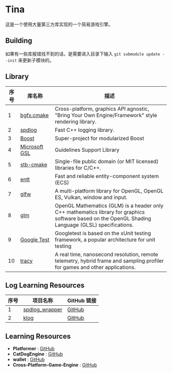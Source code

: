 # Tina

这是一个使用大量第三方库实现的一个简易游戏引擎。

## Building
如果有一些库报错找不到的话，是需要进入目录下输入 ``` git submodule update --init ``` 来更新子模块的。

## Library

| 序号 | 库名称                             | 描述                                         |
| ---- | ------------------------------------ | ---------------------------------------- |
| 1    | [bgfx.cmake](https://github.com/bkaradzic/bgfx.cmake.git) |Cross-platform, graphics API agnostic, "Bring Your Own Engine/Framework" style rendering library.         |
| 2    | [spdlog](https://github.com/gabime/spdlog.git)            |Fast C++ logging library.      |
| 3    | [Boost](https://github.com/boostorg/boost.git)            |Super-project for modularized Boost         |
| 4    | [Microsoft GSL](https://github.com/microsoft/GSL.git)     |Guidelines Support Library         |
| 5    | [stb-cmake](https://github.com/gracicot/stb-cmake.git)    |Single-file public domain (or MIT licensed) libraries for C/C++.       |
| 6    | [entt](https://github.com/skypjack/entt.git)              |Fast and reliable entity-component system (ECS)       |
| 7    | [glfw](https://github.com/glfw/glfw.git)                  |A multi-platform library for OpenGL, OpenGL ES, Vulkan, window and input.       |
| 8    | [glm](https://github.com/g-truc/glm.git)                  |OpenGL Mathematics (GLM) is a header only C++ mathematics library for graphics software based on the OpenGL Shading Language (GLSL) specifications.        |
| 9    | [Google Test](https://github.com/google/googletest.git)   |Googletest is based on the xUnit testing framework, a popular architecture for unit testing         |
| 10   | [tracy](https://github.com/wolfpld/tracy.git)             |A real time, nanosecond resolution, remote telemetry, hybrid frame and sampling profiler for games and other applications.         |

## Log Learning Resources

| 序号 | 项目名称                   | GitHub 链接                               |
| ---- | -------------------------- | ---------------------------------------- |
| 1    | [spdlog_wrapper](https://github.com/gqw/spdlog_wrapper) | [GitHub](https://github.com/gqw/spdlog_wrapper)  |
| 2    | [klog](https://github.com/KkemChen/klog)                 | [GitHub](https://github.com/KkemChen/klog)  |

## Learning Resources

- **Platformer**   : [GitHub](https://github.com/Somgonk/Platformer)
- **CatDogEngine** : [GitHub](https://github.com/CatDogEngine/CatDogEngine)
- **wallet**       : [GitHub](https://github.com/wiimag/wallet)
- **Cross-Platform-Game-Engine** : [GitHub](https://github.com/ThomasJowett/Cross-Platform-Game-Engine)
